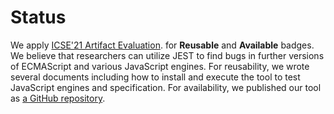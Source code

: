 # Status

We apply [ICSE'21 Artifact Evaluation](
https://conf.researchr.org/track/icse-2021/icse-2021-Artifact-Evaluation#Call-For-Artifact-Submissions).
for **Reusable** and **Available** badges.  We believe that researchers can
utilize JEST to find bugs in further versions of ECMAScript and various
JavaScript engines.  For reusability, we wrote several documents including how
to install and execute the tool to test JavaScript engines and specification.
For availability, we published our tool as [a GitHub
repository](https://github.com/jhnaldo/jest).

